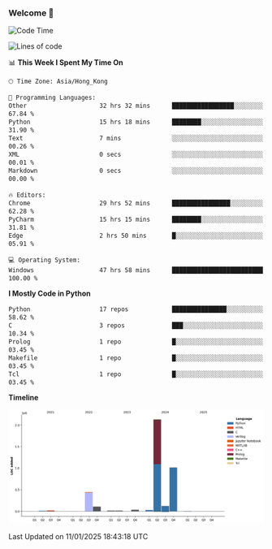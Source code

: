 ### Welcome 👋

<!--START_SECTION:waka-->
![Code Time](http://img.shields.io/badge/Code%20Time-1%2C324%20hrs%2011%20mins-blue)

![Lines of code](https://img.shields.io/badge/From%20Hello%20World%20I%27ve%20Written-3.9%20million%20lines%20of%20code-blue)

📊 **This Week I Spent My Time On** 

```text
🕑︎ Time Zone: Asia/Hong_Kong

💬 Programming Languages: 
Other                    32 hrs 32 mins      █████████████████░░░░░░░░   67.84 % 
Python                   15 hrs 18 mins      ████████░░░░░░░░░░░░░░░░░   31.90 % 
Text                     7 mins              ░░░░░░░░░░░░░░░░░░░░░░░░░   00.26 % 
XML                      0 secs              ░░░░░░░░░░░░░░░░░░░░░░░░░   00.01 % 
Markdown                 0 secs              ░░░░░░░░░░░░░░░░░░░░░░░░░   00.00 % 

🔥 Editors: 
Chrome                   29 hrs 52 mins      ████████████████░░░░░░░░░   62.28 % 
PyCharm                  15 hrs 15 mins      ████████░░░░░░░░░░░░░░░░░   31.81 % 
Edge                     2 hrs 50 mins       █░░░░░░░░░░░░░░░░░░░░░░░░   05.91 % 

💻 Operating System: 
Windows                  47 hrs 58 mins      █████████████████████████   100.00 % 
```

**I Mostly Code in Python** 

```text
Python                   17 repos            ███████████████░░░░░░░░░░   58.62 % 
C                        3 repos             ███░░░░░░░░░░░░░░░░░░░░░░   10.34 % 
Prolog                   1 repo              █░░░░░░░░░░░░░░░░░░░░░░░░   03.45 % 
Makefile                 1 repo              █░░░░░░░░░░░░░░░░░░░░░░░░   03.45 % 
Tcl                      1 repo              █░░░░░░░░░░░░░░░░░░░░░░░░   03.45 % 
```



**Timeline**

![Lines of Code chart](https://raw.githubusercontent.com/xhj2501/xhj2501/main/assets/bar_graph.png)


 Last Updated on 11/01/2025 18:43:18 UTC
<!--END_SECTION:waka-->

